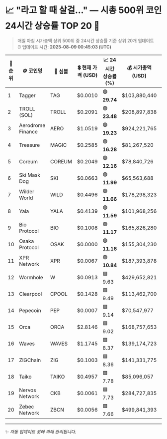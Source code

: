 
# 📈 "라고 할 때 살걸..." — 시총 500위 코인 24시간 상승률 TOP 20 🚀

> 매일 아침 시가총액 상위 500위 중 24시간 상승률 기준 상위 20개 업데이트  
> ⏰ 업데이트 시간: **2025-08-09 00:45:03 (UTC)**

| 🔢 순위 | 🪙 코인명 | 🔣 심볼 | 💲 현재 가격 (USD) | 📈 24시간 상승률 (%) | 💰 시가총액 (USD) | 🔄 24시간 거래량 (USD) | 🔢 유통 공급량 |
|--------|----------|--------|-------------------|--------------------|--------------------|-----------------------|-------------------|
| 1 | Tagger | TAG | $0.0010 | 🟢 **29.74** | $103,880,440 | $32,278,787 | 108,404,572,594 |
| 2 | TROLL (SOL) | TROLL | $0.2091 | 🟢 **23.48** | $208,897,838 | $38,114,915 | 998,981,157 |
| 3 | Aerodrome Finance | AERO | $1.0519 | 🟢 **19.23** | $924,221,765 | $218,733,508 | 878,591,618 |
| 4 | Treasure | MAGIC | $0.2585 | 🟢 **16.28** | $81,267,520 | $403,600,492 | 314,407,343 |
| 5 | Coreum | COREUM | $0.2049 | 🟢 **12.16** | $78,840,726 | $1,242,048 | 384,792,048 |
| 6 | Ski Mask Dog | SKI | $0.0663 | 🟢 **11.99** | $65,563,688 | $1,685,874 | 989,397,047 |
| 7 | Wilder World | WILD | $0.4496 | 🟢 **11.66** | $178,298,323 | $2,970,859 | 396,566,341 |
| 8 | Yala | YALA | $0.4139 | 🟢 **11.59** | $101,968,256 | $244,588,007 | 246,360,000 |
| 9 | Bio Protocol | BIO | $0.1008 | 🟢 **11.17** | $165,826,280 | $238,453,081 | 1,644,535,839 |
| 10 | Osaka Protocol | OSAK | $0.0000 | 🟢 **11.16** | $155,304,230 | $489,260 | 750,869,738,630,302 |
| 11 | XPR Network | XPR | $0.0067 | 🟢 **10.84** | $187,393,878 | $12,886,528 | 27,980,667,497 |
| 12 | Wormhole | W | $0.0913 | 🟩 9.63 | $429,652,821 | $112,116,069 | 4,706,582,696 |
| 13 | Clearpool | CPOOL | $0.1428 | 🟩 9.49 | $113,462,700 | $5,048,932 | 794,446,755 |
| 14 | Pepecoin | PEP | $0.0007 | 🟩 9.14 | $70,547,977 | $287,857 | 98,987,780,000 |
| 15 | Orca | ORCA | $2.8146 | 🟩 9.02 | $168,757,653 | $170,519,311 | 59,957,244 |
| 16 | Waves | WAVES | $1.1745 | 🟩 8.37 | $139,174,723 | $30,841,984 | 118,496,410 |
| 17 | ZIGChain | ZIG | $0.1003 | 🟩 8.36 | $141,331,775 | $3,895,913 | 1,408,940,795 |
| 18 | Taiko | TAIKO | $0.4957 | 🟩 7.78 | $85,096,057 | $102,437,942 | 171,665,092 |
| 19 | Nervos Network | CKB | $0.0061 | 🟩 7.73 | $284,727,835 | $23,669,133 | 47,033,721,910 |
| 20 | Zebec Network | ZBCN | $0.0056 | 🟩 7.66 | $499,841,393 | $26,948,567 | 88,838,765,119 |

---

✨ *자동 업데이트 봇에 의해 관리됩니다.*

